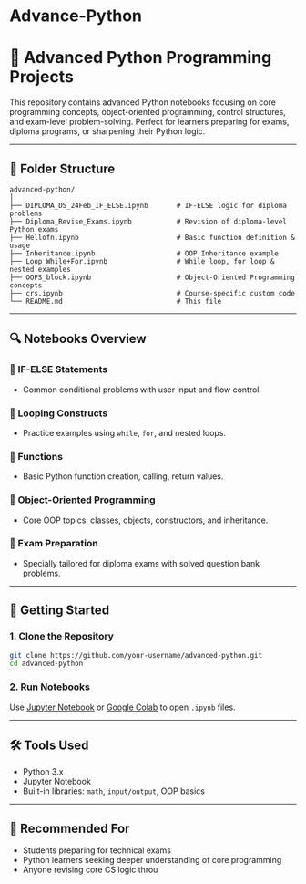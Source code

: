 # Advance-Python

# 🐍 Advanced Python Programming Projects

This repository contains advanced Python notebooks focusing on core programming concepts, object-oriented programming, control structures, and exam-level problem-solving. Perfect for learners preparing for exams, diploma programs, or sharpening their Python logic.

---

## 📁 Folder Structure

```
advanced-python/
│
├── DIPLOMA_DS_24Feb_IF_ELSE.ipynb       # IF-ELSE logic for diploma problems
├── Diploma_Revise_Exams.ipynb           # Revision of diploma-level Python exams
├── Hellofn.ipynb                        # Basic function definition & usage
├── Inheritance.ipynb                    # OOP Inheritance example
├── Loop_While+For.ipynb                 # While loop, for loop & nested examples
├── OOPS_block.ipynb                     # Object-Oriented Programming concepts
├── crs.ipynb                            # Course-specific custom code
└── README.md                            # This file
```

---

## 🔍 Notebooks Overview

### 🔹 IF-ELSE Statements
- Common conditional problems with user input and flow control.

### 🔹 Looping Constructs
- Practice examples using `while`, `for`, and nested loops.

### 🔹 Functions
- Basic Python function creation, calling, return values.

### 🔹 Object-Oriented Programming
- Core OOP topics: classes, objects, constructors, and inheritance.

### 🔹 Exam Preparation
- Specially tailored for diploma exams with solved question bank problems.

---

## 🚀 Getting Started

### 1. Clone the Repository

```bash
git clone https://github.com/your-username/advanced-python.git
cd advanced-python
```

### 2. Run Notebooks

Use [Jupyter Notebook](https://jupyter.org/) or [Google Colab](https://colab.research.google.com/) to open `.ipynb` files.

---

## 🛠️ Tools Used

- Python 3.x
- Jupyter Notebook
- Built-in libraries: `math`, `input/output`, OOP basics

---

## 📌 Recommended For

- Students preparing for technical exams
- Python learners seeking deeper understanding of core programming
- Anyone revising core CS logic throu

